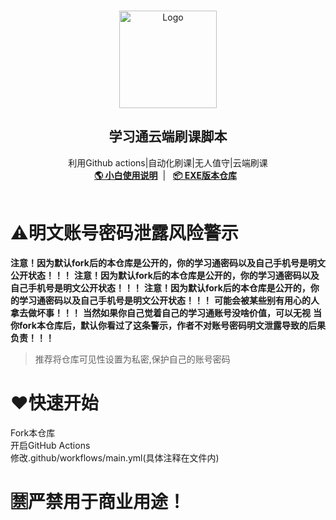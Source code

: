 <br />
<p align="center">
  <a href="https://blog.springing.top/p/20241119/" target="blank">
    <img src="https://blog.springing.top/img/674c4cea68859.png" alt="Logo" width="156" height="156">
  </a>
  <h2 align="center" style="font-weight: 600">学习通云端刷课脚本</h2>

  <p align="center">
    利用Github actions|自动化刷课|无人值守|云端刷课
    <br />
    <a href="https://blog.springing.top/p/20241119/" target="blank"><strong>🌎 小白使用说明</strong></a>&nbsp;&nbsp;|&nbsp;&nbsp;
    <a href="https://github.com/Samueli924/chaoxing" target="blank"><strong>📦️ EXE版本仓库</strong></a>&nbsp;&nbsp;
    <br />
    <br />
  </p>
</p>

# ⚠️明文账号密码泄露风险警示
**注意！因为默认fork后的本仓库是公开的，你的学习通密码以及自己手机号是明文公开状态！！！**
**注意！因为默认fork后的本仓库是公开的，你的学习通密码以及自己手机号是明文公开状态！！！**
**注意！因为默认fork后的本仓库是公开的，你的学习通密码以及自己手机号是明文公开状态！！！**
**可能会被某些别有用心的人拿去做坏事！！！**
**当然如果你自己觉着自己的学习通账号没啥价值，可以无视**
**当你fork本仓库后，默认你看过了这条警示，作者不对账号密码明文泄露导致的后果负责！！！**
>推荐将仓库可见性设置为私密,保护自己的账号密码
# ❤️快速开始
Fork本仓库<br>
开启GitHub Actions<br>
修改.github/workflows/main.yml(具体注释在文件内)

# 🈲严禁用于商业用途！

